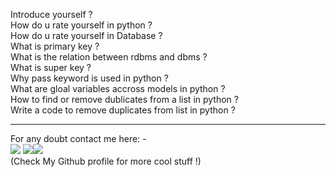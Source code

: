 Introduce yourself ? <br>
How do u rate yourself in python ?<br>
How do u rate yourself in Database ?<br>
What is primary key ?<br>
What is the relation between rdbms and dbms ?<br>
What is super key ?<br>
Why pass keyword is used in python ?<br>
What are gloal variables accross models in python ?<br>
How to find or remove dublicates from a list in python ?<br>
Write a code to remove duplicates  from list in python ?<br>

<hr>

For any doubt contact me  here: - <br>
[<img src="https://img.icons8.com/color/50/000000/instagram-new--v2.png"/>](https://www.instagram.com/lets__code/) [<img src="https://img.icons8.com/color/48/000000/github--v3.png"/>](https://github.com/avinash201199)[<img src="https://img.icons8.com/color/48/000000/linkedin.png"/>](https://www.linkedin.com/in/avinash-singh-071b79175/)
<br>(Check My Github profile for more cool stuff !)<br>
